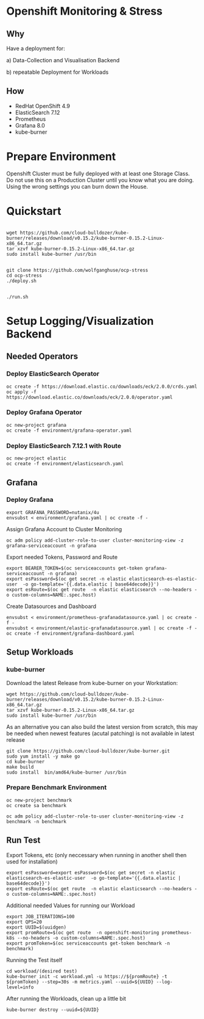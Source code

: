 # Openshift Monitoring & Stress

## Why
Have a deployment for:

a) Data-Collection and Visualisation Backend

b) repeatable Deployment for Workloads

## How
- RedHat OpenShift 4.9
- ElasticSearch 7.12
- Prometheus
- Grafana 8.0
- kube-burner

# Prepare Environment

Openshift Cluster must be fully deployed with at least one Storage Class.
Do not use this on a Production Cluster until you know what you are doing. Using the wrong settings you can burn down the House.

# Quickstart

```

wget https://github.com/cloud-bulldozer/kube-burner/releases/download/v0.15.2/kube-burner-0.15.2-Linux-x86_64.tar.gz
tar xzvf kube-burner-0.15.2-Linux-x86_64.tar.gz
sudo install kube-burner /usr/bin

```

```

git clone https://github.com/wolfganghuse/ocp-stress
cd ocp-stress
./deploy.sh

```

```

./run.sh

```

# Setup Logging/Visualization Backend

## Needed Operators
### Deploy ElasticSearch Operator
```
oc create -f https://download.elastic.co/downloads/eck/2.0.0/crds.yaml
oc apply -f https://download.elastic.co/downloads/eck/2.0.0/operator.yaml

```

### Deploy Grafana Operator
```
oc new-project grafana
oc create -f environment/grafana-operator.yaml

```

### Deploy ElasticSearch 7.12.1 with Route
```
oc new-project elastic
oc create -f environment/elasticsearch.yaml

```

## Grafana

### Deploy Grafana
```
export GRAFANA_PASSWORD=nutanix/4u
envsubst < environment/grafana.yaml | oc create -f -

```

Assign Grafana Account to Cluster Monitoring
```
oc adm policy add-cluster-role-to-user cluster-monitoring-view -z grafana-serviceaccount -n grafana

```
Export needed Tokens, Password and Route
```
export BEARER_TOKEN=$(oc serviceaccounts get-token grafana-serviceaccount -n grafana)
export esPassword=$(oc get secret -n elastic elasticsearch-es-elastic-user  -o go-template='{{.data.elastic | base64decode}}')
export esRoute=$(oc get route  -n elastic elasticsearch --no-headers -o custom-columns=NAME:.spec.host)

```

Create Datasources and Dashboard
```
envsubst < environment/prometheus-grafanadatasource.yaml | oc create -f -
envsubst < environment/elastic-grafanadatasource.yaml | oc create -f -
oc create -f environment/grafana-dashboard.yaml

```

## Setup Workloads
### kube-burner
Download the latest Release from kube-burner on your Workstation:

```
wget https://github.com/cloud-bulldozer/kube-burner/releases/download/v0.15.2/kube-burner-0.15.2-Linux-x86_64.tar.gz
tar xzvf kube-burner-0.15.2-Linux-x86_64.tar.gz
sudo install kube-burner /usr/bin

```

As an alternative you can also build the latest version from scratch, this may be needed when newest features (acutal patching) is not available in latest release
```
git clone https://github.com/cloud-bulldozer/kube-burner.git
sudo yum install -y make go
cd kube-burner
make build
sudo install  bin/amd64/kube-burner /usr/bin

```

### Prepare Benchmark Environment
```
oc new-project benchmark
oc create sa benchmark

oc adm policy add-cluster-role-to-user cluster-monitoring-view -z benchmark -n benchmark

```

## Run Test

Export Tokens, etc (only neccessary when running in another shell then used for installation)
```
export esPassword=export esPassword=$(oc get secret -n elastic elasticsearch-es-elastic-user  -o go-template='{{.data.elastic | base64decode}}')
export esRoute=$(oc get route  -n elastic elasticsearch --no-headers -o custom-columns=NAME:.spec.host)
```

Additional needed Values for running our Workload
```
export JOB_ITERATIONS=100
export QPS=20
export UUID=$(uuidgen)
export promRoute=$(oc get route  -n openshift-monitoring prometheus-k8s --no-headers -o custom-columns=NAME:.spec.host)
export promToken=$(oc serviceaccounts get-token benchmark -n benchmark)
```

Running the Test itself
```
cd workload/(desired test)
kube-burner init -c workload.yml -u https://${promRoute} -t ${promToken} --step=30s -m metrics.yaml --uuid=${UUID} --log-level=info
```

After running the Workloads, clean up a little bit
```
kube-burner destroy --uuid=${UUID}
```
